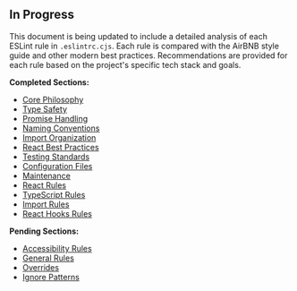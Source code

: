 ## In Progress

This document is being updated to include a detailed analysis of each ESLint rule in `.eslintrc.cjs`. Each rule is compared with the AirBNB style guide and other modern best practices. Recommendations are provided for each rule based on the project's specific tech stack and goals.

**Completed Sections:**

-   [Core Philosophy](./Core_Philosophy.md)
-   [Type Safety](./Type%20Safety.md)
-   [Promise Handling](./Promise%20Handling.md)
-   [Naming Conventions](./Naming%20Conventions.md)
-   [Import Organization](./Import%20Organization.md)
-   [React Best Practices](./React%20Best%20Practices.md)
-   [Testing Standards](./Testing%20Standards.md)
-   [Configuration Files](./Configuration%20Files.md)
-   [Maintenance](./Maintenance.md)
-   [React Rules](./React%20Rules.md)
-   [TypeScript Rules](./TypeScript%20Rules.md)
-   [Import Rules](./Import%20Rules.md)
-   [React Hooks Rules](./React%20Hooks%20Rules.md)

**Pending Sections:**

-   [Accessibility Rules](./Accessibility%20Rules.md)
-   [General Rules](./General%20Rules.md)
-   [Overrides](./Overrides.md)
-   [Ignore Patterns](./Ignore%20Patterns.md)
